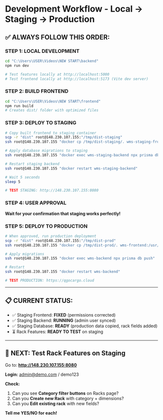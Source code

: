 # Development Workflow - Local → Staging → Production

## ✅ ALWAYS FOLLOW THIS ORDER:

### STEP 1: LOCAL DEVELOPMENT
```bash
cd "C:\Users\USER\Videos\NEW START\backend"
npm run dev

# Test features locally at http://localhost:5000
# Test frontend locally at http://localhost:5173 (Vite dev server)
```

### STEP 2: BUILD FRONTEND
```bash
cd "C:\Users\USER\Videos\NEW START\frontend"
npm run build
# Creates dist/ folder with optimized files
```

### STEP 3: DEPLOY TO STAGING
```bash
# Copy built frontend to staging container
scp -r "dist" root@148.230.107.155:"/tmp/dist-staging"
ssh root@148.230.107.155 "docker cp /tmp/dist-staging/. wms-staging-frontend:/usr/share/nginx/html/"

# Apply database migrations to staging
ssh root@148.230.107.155 "docker exec wms-staging-backend npx prisma db push"

# Restart staging backend
ssh root@148.230.107.155 "docker restart wms-staging-backend"

# Wait 5 seconds
sleep 5

# TEST STAGING: http://148.230.107.155:8080
```

### STEP 4: USER APPROVAL
**Wait for your confirmation that staging works perfectly!**

### STEP 5: DEPLOY TO PRODUCTION
```bash
# When approved, run production deployment
scp -r "dist" root@148.230.107.155:"/tmp/dist-prod"
ssh root@148.230.107.155 "docker cp /tmp/dist-prod/. wms-frontend:/usr/share/nginx/html/"

# Apply migrations
ssh root@148.230.107.155 "docker exec wms-backend npx prisma db push"

# Restart
ssh root@148.230.107.155 "docker restart wms-backend"

# TEST PRODUCTION: https://qgocargo.cloud
```

---

## 📋 CURRENT STATUS:

- ✅ Staging Frontend: **FIXED** (permissions corrected)
- ✅ Staging Backend: **RUNNING** (admin user synced)
- ✅ Staging Database: **READY** (production data copied, rack fields added)
- ⏳ Rack Features: **READY TO TEST** on staging

---

## 🎯 NEXT: Test Rack Features on Staging

Go to: **http://148.230.107.155:8080**

**Login:** admin@demo.com / demo123

**Check:**
1. Can you see **Category filter buttons** on Racks page?
2. Can you **Create new Rack** with category + dimensions?
3. Can you **Edit existing rack** with new fields?

**Tell me YES/NO for each!**
